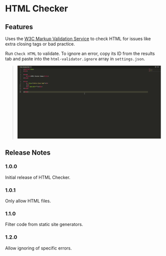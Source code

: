 # HTML Checker

## Features

Uses the [W3C Markup Validation Service](https://validator.w3.org/nu#textarea) to check HTML for issues like extra closing tags or bad practice.

Run ```Check HTML``` to validate.
To ignore an error, copy its ID from the results tab and paste into the ```html-validator.ignore``` array in ```settings.json```.

> ![Example](https://raw.githubusercontent.com/Narlotl/html-validator/main/example.gif "Example")

## Release Notes

### 1.0.0

Initial release of HTML Checker.

### 1.0.1

Only allow HTML files.

### 1.1.0

Filter code from static site generators.

### 1.2.0

Allow ignoring of specific errors.